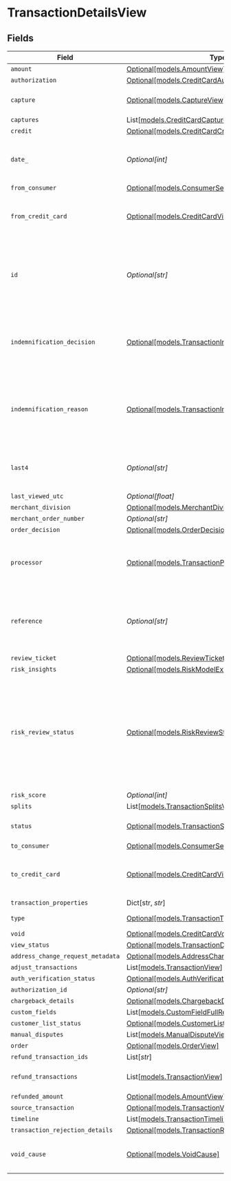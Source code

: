 # TransactionDetailsView


## Fields

| Field                                                                                                                             | Type                                                                                                                              | Required                                                                                                                          | Description                                                                                                                       | Example                                                                                                                           |
| --------------------------------------------------------------------------------------------------------------------------------- | --------------------------------------------------------------------------------------------------------------------------------- | --------------------------------------------------------------------------------------------------------------------------------- | --------------------------------------------------------------------------------------------------------------------------------- | --------------------------------------------------------------------------------------------------------------------------------- |
| `amount`                                                                                                                          | [Optional[models.AmountView]](../models/amountview.md)                                                                            | :heavy_minus_sign:                                                                                                                | N/A                                                                                                                               |                                                                                                                                   |
| `authorization`                                                                                                                   | [Optional[models.CreditCardAuthorizationView]](../models/creditcardauthorizationview.md)                                          | :heavy_minus_sign:                                                                                                                | N/A                                                                                                                               |                                                                                                                                   |
| `capture`                                                                                                                         | [Optional[models.CaptureView]](../models/captureview.md)                                                                          | :heavy_minus_sign:                                                                                                                | Deprecated. Use `captures`.                                                                                                       |                                                                                                                                   |
| `captures`                                                                                                                        | List[[models.CreditCardCaptureView](../models/creditcardcaptureview.md)]                                                          | :heavy_minus_sign:                                                                                                                | N/A                                                                                                                               |                                                                                                                                   |
| `credit`                                                                                                                          | [Optional[models.CreditCardCreditView]](../models/creditcardcreditview.md)                                                        | :heavy_minus_sign:                                                                                                                | N/A                                                                                                                               |                                                                                                                                   |
| `date_`                                                                                                                           | *Optional[int]*                                                                                                                   | :heavy_minus_sign:                                                                                                                | Transaction date. **Nullable** for Transactions Details.                                                                          | 1615407159447                                                                                                                     |
| `from_consumer`                                                                                                                   | [Optional[models.ConsumerSelfView]](../models/consumerselfview.md)                                                                | :heavy_minus_sign:                                                                                                                | N/A                                                                                                                               |                                                                                                                                   |
| `from_credit_card`                                                                                                                | [Optional[models.CreditCardView]](../models/creditcardview.md)                                                                    | :heavy_minus_sign:                                                                                                                | Contains details about the credit card transaction.                                                                               |                                                                                                                                   |
| `id`                                                                                                                              | *Optional[str]*                                                                                                                   | :heavy_minus_sign:                                                                                                                | The unique ID associated with the transaction. **Nullable** for Transactions Details.                                             | T1c3p4yBuVYJ9                                                                                                                     |
| `indemnification_decision`                                                                                                        | [Optional[models.TransactionIndemnificationDecision]](../models/transactionindemnificationdecision.md)                            | :heavy_minus_sign:                                                                                                                | Describes whether the transaction is indemnified by Bolt for fraud.<br/>                                                          | indemnified                                                                                                                       |
| `indemnification_reason`                                                                                                          | [Optional[models.TransactionIndemnificationReason]](../models/transactionindemnificationreason.md)                                | :heavy_minus_sign:                                                                                                                | Describes the reason that the transaction is or is not indemnified by Bolt for fraud.<br/>                                        | merchant_force_approved                                                                                                           |
| `last4`                                                                                                                           | *Optional[str]*                                                                                                                   | :heavy_minus_sign:                                                                                                                | The card's last 4 digits. **Nullable** for Transactions Details.                                                                  | 4021                                                                                                                              |
| `last_viewed_utc`                                                                                                                 | *Optional[float]*                                                                                                                 | :heavy_minus_sign:                                                                                                                | N/A                                                                                                                               |                                                                                                                                   |
| `merchant_division`                                                                                                               | [Optional[models.MerchantDivisionSummaryView]](../models/merchantdivisionsummaryview.md)                                          | :heavy_minus_sign:                                                                                                                | N/A                                                                                                                               |                                                                                                                                   |
| `merchant_order_number`                                                                                                           | *Optional[str]*                                                                                                                   | :heavy_minus_sign:                                                                                                                | N/A                                                                                                                               |                                                                                                                                   |
| `order_decision`                                                                                                                  | [Optional[models.OrderDecisionDetailsView]](../models/orderdecisiondetailsview.md)                                                | :heavy_minus_sign:                                                                                                                | N/A                                                                                                                               |                                                                                                                                   |
| `processor`                                                                                                                       | [Optional[models.TransactionProcessor]](../models/transactionprocessor.md)                                                        | :heavy_minus_sign:                                                                                                                | The processor used. **Nullable** for Transactions Details.                                                                        | adyen_gateway                                                                                                                     |
| `reference`                                                                                                                       | *Optional[str]*                                                                                                                   | :heavy_minus_sign:                                                                                                                | The transaction's 12-digit Bolt reference ID. **Nullable** for Transactions Details.                                              | LBLJ-TWW7-R9VC                                                                                                                    |
| `review_ticket`                                                                                                                   | [Optional[models.ReviewTicketView]](../models/reviewticketview.md)                                                                | :heavy_minus_sign:                                                                                                                | N/A                                                                                                                               |                                                                                                                                   |
| `risk_insights`                                                                                                                   | [Optional[models.RiskModelExternalResultView]](../models/riskmodelexternalresultview.md)                                          | :heavy_minus_sign:                                                                                                                | N/A                                                                                                                               |                                                                                                                                   |
| `risk_review_status`                                                                                                              | [Optional[models.RiskReviewStatus]](../models/riskreviewstatus.md)                                                                | :heavy_minus_sign:                                                                                                                | Describes the current Risk Review status. A transaction could be unreviewed, reviewed, or pending manual review by the Bolt team. | reviewed                                                                                                                          |
| `risk_score`                                                                                                                      | *Optional[int]*                                                                                                                   | :heavy_minus_sign:                                                                                                                | N/A                                                                                                                               |                                                                                                                                   |
| `splits`                                                                                                                          | List[[models.TransactionSplitsView](../models/transactionsplitsview.md)]                                                          | :heavy_minus_sign:                                                                                                                | N/A                                                                                                                               |                                                                                                                                   |
| `status`                                                                                                                          | [Optional[models.TransactionStatus]](../models/transactionstatus.md)                                                              | :heavy_minus_sign:                                                                                                                | The transaction's status.                                                                                                         | cancelled                                                                                                                         |
| `to_consumer`                                                                                                                     | [Optional[models.ConsumerSelfView]](../models/consumerselfview.md)                                                                | :heavy_minus_sign:                                                                                                                | N/A                                                                                                                               |                                                                                                                                   |
| `to_credit_card`                                                                                                                  | [Optional[models.CreditCardView]](../models/creditcardview.md)                                                                    | :heavy_minus_sign:                                                                                                                | Contains details about the credit card transaction.                                                                               |                                                                                                                                   |
| `transaction_properties`                                                                                                          | Dict[str, *str*]                                                                                                                  | :heavy_minus_sign:                                                                                                                | N/A                                                                                                                               |                                                                                                                                   |
| `type`                                                                                                                            | [Optional[models.TransactionType]](../models/transactiontype.md)                                                                  | :heavy_minus_sign:                                                                                                                | The type of transaction.                                                                                                          | cc_payment                                                                                                                        |
| `void`                                                                                                                            | [Optional[models.CreditCardVoidView]](../models/creditcardvoidview.md)                                                            | :heavy_minus_sign:                                                                                                                | N/A                                                                                                                               |                                                                                                                                   |
| `view_status`                                                                                                                     | [Optional[models.TransactionDetailsViewViewStatus]](../models/transactiondetailsviewviewstatus.md)                                | :heavy_minus_sign:                                                                                                                | N/A                                                                                                                               |                                                                                                                                   |
| `address_change_request_metadata`                                                                                                 | [Optional[models.AddressChangeRequestMetadataView]](../models/addresschangerequestmetadataview.md)                                | :heavy_minus_sign:                                                                                                                | N/A                                                                                                                               |                                                                                                                                   |
| `adjust_transactions`                                                                                                             | List[[models.TransactionView](../models/transactionview.md)]                                                                      | :heavy_minus_sign:                                                                                                                | N/A                                                                                                                               |                                                                                                                                   |
| `auth_verification_status`                                                                                                        | [Optional[models.AuthVerificationStatus]](../models/authverificationstatus.md)                                                    | :heavy_minus_sign:                                                                                                                | N/A                                                                                                                               | new                                                                                                                               |
| `authorization_id`                                                                                                                | *Optional[str]*                                                                                                                   | :heavy_minus_sign:                                                                                                                | N/A                                                                                                                               |                                                                                                                                   |
| `chargeback_details`                                                                                                              | [Optional[models.ChargebackDetailsView]](../models/chargebackdetailsview.md)                                                      | :heavy_minus_sign:                                                                                                                | N/A                                                                                                                               |                                                                                                                                   |
| `custom_fields`                                                                                                                   | List[[models.CustomFieldFullResponseView](../models/customfieldfullresponseview.md)]                                              | :heavy_minus_sign:                                                                                                                | N/A                                                                                                                               |                                                                                                                                   |
| `customer_list_status`                                                                                                            | [Optional[models.CustomerListStatus]](../models/customerliststatus.md)                                                            | :heavy_minus_sign:                                                                                                                | N/A                                                                                                                               |                                                                                                                                   |
| `manual_disputes`                                                                                                                 | List[[models.ManualDisputeView](../models/manualdisputeview.md)]                                                                  | :heavy_minus_sign:                                                                                                                | N/A                                                                                                                               |                                                                                                                                   |
| `order`                                                                                                                           | [Optional[models.OrderView]](../models/orderview.md)                                                                              | :heavy_minus_sign:                                                                                                                | N/A                                                                                                                               |                                                                                                                                   |
| `refund_transaction_ids`                                                                                                          | List[*str*]                                                                                                                       | :heavy_minus_sign:                                                                                                                | N/A                                                                                                                               |                                                                                                                                   |
| `refund_transactions`                                                                                                             | List[[models.TransactionView](../models/transactionview.md)]                                                                      | :heavy_minus_sign:                                                                                                                | **Nullable** for Transactions Details.<br/>                                                                                       |                                                                                                                                   |
| `refunded_amount`                                                                                                                 | [Optional[models.AmountView]](../models/amountview.md)                                                                            | :heavy_minus_sign:                                                                                                                | N/A                                                                                                                               |                                                                                                                                   |
| `source_transaction`                                                                                                              | [Optional[models.TransactionView]](../models/transactionview.md)                                                                  | :heavy_minus_sign:                                                                                                                | N/A                                                                                                                               |                                                                                                                                   |
| `timeline`                                                                                                                        | List[[models.TransactionTimelineView](../models/transactiontimelineview.md)]                                                      | :heavy_minus_sign:                                                                                                                | N/A                                                                                                                               |                                                                                                                                   |
| `transaction_rejection_details`                                                                                                   | [Optional[models.TransactionRejectionDetails]](../models/transactionrejectiondetails.md)                                          | :heavy_minus_sign:                                                                                                                | N/A                                                                                                                               |                                                                                                                                   |
| `void_cause`                                                                                                                      | [Optional[models.VoidCause]](../models/voidcause.md)                                                                              | :heavy_minus_sign:                                                                                                                | Determines why the transaction was voided.                                                                                        | irreversible_reject                                                                                                               |